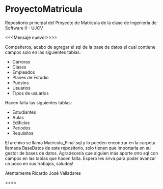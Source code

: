# ProyectoMatricula
Repositorio principal del Proyecto de Matricula de la clase de Ingeniería de Software II - UJCV

<<<Mensaje nuevo!>>>>
  
   Compañeros, acabo de agregar el sql de la base de datos el cual contiene campos solo en las siguientes tablas:
   - Carreras
   - Clases
   - Empleados
   - Planes de Estudio
   - Puestos
   - Usuarios
   - Tipos de usuarios

   Hacen falta las siguientes tablas:
   - Estudiantes
   - Aulas
   - Edificios
   - Periodos 
   - Requisitos

   El archivo se llama Matricula_Final.sql y lo pueden encontrar en la carpeta llamada BaseDatos de este repositorio, solo tienen que importarla en su gestor de bases de datos.
   Agradecería que alguien más aporte otro sql con campos en las tablas que hacen falta. 
   Espero les sirva para poder avanzar un poco en sus trabajos, saludos!

   Atentamente
   Ricardo José Valladares
   
<<<Mensaje fin>>>